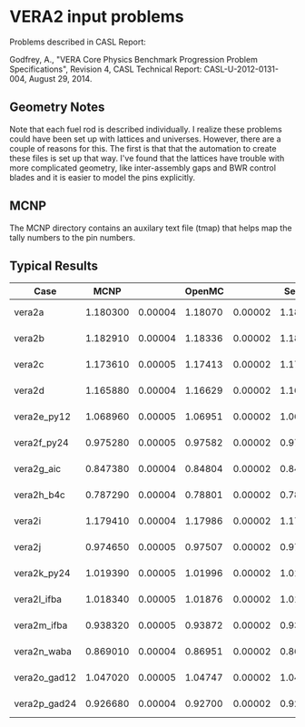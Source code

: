 # VERA2 input problems

Problems described in CASL Report:

Godfrey, A., "VERA Core Physics Benchmark Progression Problem Specifications", Revision 4,
CASL Technical Report: CASL-U-2012-0131-004, August 29, 2014.

## Geometry Notes

Note that each fuel rod is described individually.
I realize these problems could have been set up with lattices and universes.
However, there are a couple of reasons for this.
The first is that that the automation to create these files is set up that way.
I've found that the lattices have trouble with more complicated geometry,
like inter-assembly gaps and BWR control blades and it is easier to model the pins explicitly.

## MCNP
The MCNP directory contains an auxilary text file (tmap) that helps 
map the tally numbers to the pin numbers.


## Typical Results

| Case         | MCNP     |         | OpenMC  |         | Serpent  |         |
|--------------|----------|---------|---------|---------|----------|---------|
| vera2a       | 1.180300 | 0.00004 | 1.18070 | 0.00002 | 1.180360 | 4.4E-05 |
| vera2b       | 1.182910 | 0.00004 | 1.18336 | 0.00002 | 1.183010 | 4.6E-05 |
| vera2c       | 1.173610 | 0.00005 | 1.17413 | 0.00002 | 1.173690 | 4.6E-05 |
| vera2d       | 1.165880 | 0.00004 | 1.16629 | 0.00002 | 1.165910 | 4.7E-05 |
| vera2e_py12  | 1.068960 | 0.00005 | 1.06951 | 0.00002 | 1.069080 | 6.0E-05 |
| vera2f_py24  | 0.975280 | 0.00005 | 0.97582 | 0.00002 | 0.975440 | 6.7E-05 |
| vera2g_aic   | 0.847380 | 0.00004 | 0.84804 | 0.00002 | 0.847333 | 8.3E-05 |
| vera2h_b4c   | 0.787290 | 0.00004 | 0.78801 | 0.00002 | 0.787547 | 9.0E-05 |
| vera2i       | 1.179410 | 0.00004 | 1.17986 | 0.00002 | 1.179540 | 4.4E-05 |
| vera2j       | 0.974650 | 0.00005 | 0.97507 | 0.00002 | 0.974534 | 6.8E-05 |
| vera2k_py24  | 1.019390 | 0.00005 | 1.01996 | 0.00002 | 1.019560 | 6.4E-05 |
| vera2l_ifba  | 1.018340 | 0.00005 | 1.01876 | 0.00002 | 1.018490 | 6.4E-05 |
| vera2m_ifba  | 0.938320 | 0.00005 | 0.93872 | 0.00002 | 0.938568 | 7.2E-05 |
| vera2n_waba  | 0.869010 | 0.00004 | 0.86951 | 0.00002 | 0.869196 | 7.8E-05 |
| vera2o_gad12 | 1.047020 | 0.00005 | 1.04747 | 0.00002 | 1.047110 | 5.9E-05 |
| vera2p_gad24 | 0.926680 | 0.00004 | 0.92700 | 0.00002 | 0.926739 | 7.2E-05 |

